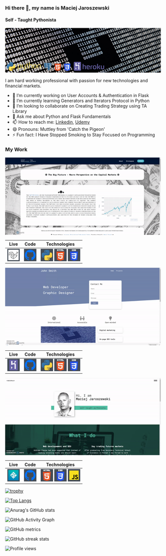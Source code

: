 ### Hi there 👋, my name is Maciej Jaroszewski
#### Self - Taught Pythonista
![I am GitHub Readme Generator's creator](https://github.com/mjaroszewski1979/mjaroszewski1979/blob/main/banner.png)

I am hard working professional with passion for new technologies and financial markets. 


- 🔭 I’m currently working on  User Accounts & Authentication in Flask 
- 🌱 I’m currently learning Generators and Iterators Protocol in Python 
- 👯 I’m looking to collaborate on Creating Trading Strategy using TA Library 
- 💬 Ask me about Python and Flask Fundamentals 
- 📫 How to reach me: [Linkedin](https://www.linkedin.com/in/maciej-jaroszewski-0aa0451bb/), [Udemy](https://www.udemy.com/user/maciej-jaroszewski-3/) 
- 😄 Pronouns: Muttley from 'Catch the Pigeon' 
- ⚡ Fun fact: I Have Stopped Smoking to Stay Focused on Programming  

### My Work

![caption](https://github.com/mjaroszewski1979/market_bias/blob/main/marketbias.gif) 

Live | Code | Technologies
---- | ---- | ------------
[<img src="https://github.com/mjaroszewski1979/mjaroszewski1979/blob/main/pyan.png">](http://mjaroszewski.pythonanywhere.com/) | [<img src="https://github.com/mjaroszewski1979/mjaroszewski1979/blob/main/github.png">](https://github.com/mjaroszewski1979/market_bias) | <img src="https://github.com/mjaroszewski1979/mjaroszewski1979/blob/main/python.png">  <img src="https://github.com/mjaroszewski1979/mjaroszewski1979/blob/main/html.png"> <img src="https://github.com/mjaroszewski1979/mjaroszewski1979/blob/main/css.png"> 

![caption](https://github.com/mjaroszewski1979/johnsmith/blob/main/johnsmith.gif)

Live | Code | Technologies
---- | ---- | ------------
[<img src="https://github.com/mjaroszewski1979/mjaroszewski1979/blob/main/heroku.png">](https://udemy-flask-smtplib.herokuapp.com/) | [<img src="https://github.com/mjaroszewski1979/mjaroszewski1979/blob/main/github.png">](https://github.com/mjaroszewski1979/johnsmith) | <img src="https://github.com/mjaroszewski1979/mjaroszewski1979/blob/main/python.png">  <img src="https://github.com/mjaroszewski1979/mjaroszewski1979/blob/main/html.png"> <img src="https://github.com/mjaroszewski1979/mjaroszewski1979/blob/main/css.png"> 

![caption](https://github.com/mjaroszewski1979/mjportfolio/blob/main/mjportfolio.gif)

Live | Code | Technologies
---- | ---- | ------------
[<img src="https://github.com/mjaroszewski1979/mjaroszewski1979/blob/main/netlify.png">](https://mjaroszewski.icu/) | [<img src="https://github.com/mjaroszewski1979/mjaroszewski1979/blob/main/github.png">](https://github.com/mjaroszewski1979/mjportfolio) | <img src="https://github.com/mjaroszewski1979/mjaroszewski1979/blob/main/html.png"> <img src="https://github.com/mjaroszewski1979/mjaroszewski1979/blob/main/css.png"> <img src="https://github.com/mjaroszewski1979/mjaroszewski1979/blob/main/js.png">



[![trophy](https://github-profile-trophy.vercel.app/?username=mjaroszewski1979&theme=nord)](https://github.com/ryo-ma/github-profile-trophy)

[![Top Langs](https://github-readme-stats.vercel.app/api/top-langs/?username=mjaroszewski1979&theme=nord)](https://github.com/anuraghazra/github-readme-stats)

![Anurag's GitHub stats](https://github-readme-stats.vercel.app/api?username=mjaroszewski1979&theme=nord&show_icons=true)

![GitHub Activity Graph](https://activity-graph.herokuapp.com/graph?username=mjaroszewski1979&theme=nord)  

![GitHub metrics](https://metrics.lecoq.io/mjaroszewski1979)  

![GitHub streak stats](https://github-readme-streak-stats.herokuapp.com/?user=mjaroszewski1979&theme=nord)  

![Profile views](https://gpvc.arturio.dev/mjaroszewski1979)  
